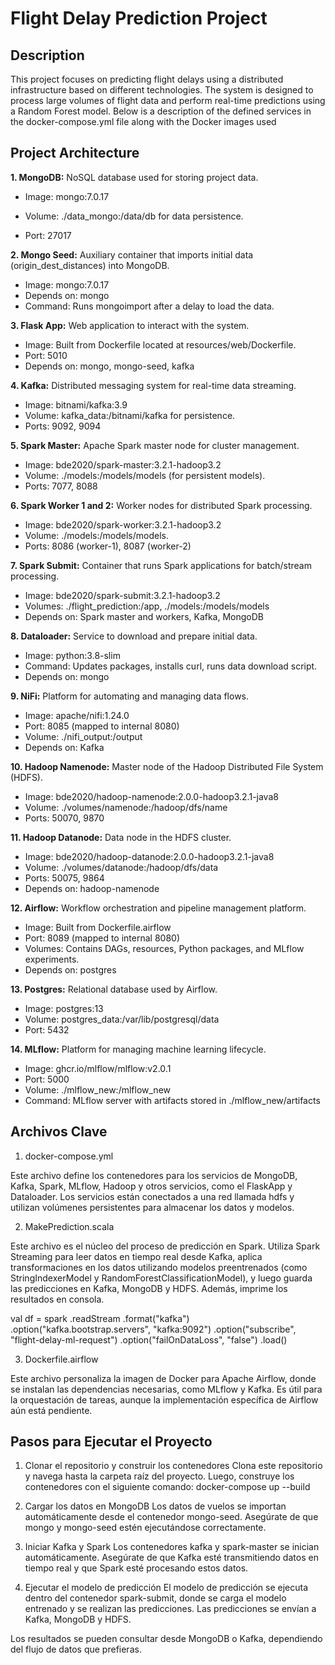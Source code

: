 # Flight Delay Prediction Project
## Description
This project focuses on predicting flight delays using a distributed infrastructure based on different technologies. The system is designed to process large volumes of flight data and perform real-time predictions using a Random Forest model. Below is a description of the defined services in the docker-compose.yml file along with the Docker images used

## Project Architecture

 **1. MongoDB:**   NoSQL database used for storing project data.

- Image: mongo:7.0.17

- Volume: ./data_mongo:/data/db for data persistence.

- Port: 27017

**2. Mongo Seed:** Auxiliary container that imports initial data (origin_dest_distances) into MongoDB.

- Image: mongo:7.0.17
- Depends on: mongo
- Command: Runs mongoimport after a delay to load the data.

**3. Flask App:** Web application to interact with the system.

- Image: Built from Dockerfile located at resources/web/Dockerfile.
- Port: 5010
- Depends on: mongo, mongo-seed, kafka

**4. Kafka:** Distributed messaging system for real-time data streaming.

- Image: bitnami/kafka:3.9
- Volume: kafka_data:/bitnami/kafka for persistence.
- Ports: 9092, 9094

**5. Spark Master:** Apache Spark master node for cluster management.

- Image: bde2020/spark-master:3.2.1-hadoop3.2
- Volume: ./models:/models/models (for persistent models).
- Ports: 7077, 8088

**6. Spark Worker 1 and 2:** Worker nodes for distributed Spark processing.

- Image: bde2020/spark-worker:3.2.1-hadoop3.2
- Volume: ./models:/models/models.
- Ports: 8086 (worker-1), 8087 (worker-2)

**7. Spark Submit:** Container that runs Spark applications for batch/stream processing.

- Image: bde2020/spark-submit:3.2.1-hadoop3.2
- Volumes: ./flight_prediction:/app, ./models:/models/models
- Depends on: Spark master and workers, Kafka, MongoDB

**8. Dataloader:** Service to download and prepare initial data.

- Image: python:3.8-slim
- Command: Updates packages, installs curl, runs data download script.
- Depends on: mongo

**9. NiFi:** Platform for automating and managing data flows.

- Image: apache/nifi:1.24.0
- Port: 8085 (mapped to internal 8080)
- Volume: ./nifi_output:/output
- Depends on: Kafka

**10. Hadoop Namenode:** Master node of the Hadoop Distributed File System (HDFS).

- Image: bde2020/hadoop-namenode:2.0.0-hadoop3.2.1-java8
- Volume: ./volumes/namenode:/hadoop/dfs/name
- Ports: 50070, 9870

**11. Hadoop Datanode:** Data node in the HDFS cluster.

- Image: bde2020/hadoop-datanode:2.0.0-hadoop3.2.1-java8
- Volume: ./volumes/datanode:/hadoop/dfs/data
- Ports: 50075, 9864
- Depends on: hadoop-namenode

**12. Airflow:** Workflow orchestration and pipeline management platform.

- Image: Built from Dockerfile.airflow
- Port: 8089 (mapped to internal 8080)
- Volumes: Contains DAGs, resources, Python packages, and MLflow experiments.
- Depends on: postgres

**13. Postgres:** Relational database used by Airflow.

- Image: postgres:13
- Volume: postgres_data:/var/lib/postgresql/data
- Port: 5432

**14. MLflow:** Platform for managing machine learning lifecycle.

- Image: ghcr.io/mlflow/mlflow:v2.0.1
- Port: 5000
- Volume: ./mlflow_new:/mlflow_new
- Command: MLflow server with artifacts stored in ./mlflow_new/artifacts
   
## Archivos Clave
1. docker-compose.yml

Este archivo define los contenedores para los servicios de MongoDB, Kafka, Spark, MLflow, Hadoop y otros servicios, como el FlaskApp y Dataloader. Los servicios están conectados a una red llamada hdfs y utilizan volúmenes persistentes para almacenar los datos y modelos.

2. MakePrediction.scala

Este archivo es el núcleo del proceso de predicción en Spark. Utiliza Spark Streaming para leer datos en tiempo real desde Kafka, aplica transformaciones en los datos utilizando modelos preentrenados (como StringIndexerModel y RandomForestClassificationModel), y luego guarda las predicciones en Kafka, MongoDB y HDFS. Además, imprime los resultados en consola.

val df = spark
  .readStream
  .format("kafka")
  .option("kafka.bootstrap.servers", "kafka:9092")
  .option("subscribe", "flight-delay-ml-request")
  .option("failOnDataLoss", "false")
  .load()

3. Dockerfile.airflow

Este archivo personaliza la imagen de Docker para Apache Airflow, donde se instalan las dependencias necesarias, como MLflow y Kafka. Es útil para la orquestación de tareas, aunque la implementación específica de Airflow aún está pendiente.

## Pasos para Ejecutar el Proyecto
1. Clonar el repositorio y construir los contenedores
Clona este repositorio y navega hasta la carpeta raíz del proyecto. Luego, construye los contenedores con el siguiente comando:
    docker-compose up --build

2. Cargar los datos en MongoDB
Los datos de vuelos se importan automáticamente desde el contenedor mongo-seed. Asegúrate de que mongo y mongo-seed estén ejecutándose correctamente.

3. Iniciar Kafka y Spark
Los contenedores kafka y spark-master se inician automáticamente. Asegúrate de que Kafka esté transmitiendo datos en tiempo real y que Spark esté procesando estos datos.

4. Ejecutar el modelo de predicción
El modelo de predicción se ejecuta dentro del contenedor spark-submit, donde se carga el modelo entrenado y se realizan las predicciones. Las predicciones se envían a Kafka, MongoDB y HDFS.

Los resultados se pueden consultar desde MongoDB o Kafka, dependiendo del flujo de datos que prefieras.
